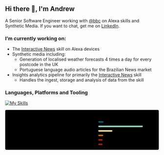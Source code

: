 ## Hi there 👋, I'm Andrew

A Senior Software Engineer working with [@bbc](https://www.github.com/bbc) on Alexa skills and Synthetic Media. If you want to chat, get me on [LinkedIn](https://www.linkedin.com/in/andrew-baillie-3b50b239/).

### I’m currently working on:

- The [Interactive News](https://www.amazon.co.uk/dp/B0957KX2C4) skill on Alexa devices
- Synthetic media including:
  - Generation of localised weather forecasts 4 times a day for every postcode in the UK
  - Portuguese language audio articles for the Brazilian News market
- Insights analytics pipeline for primarily the [Interactive News](https://www.amazon.co.uk/dp/B0957KX2C4) skill
  - Handles the ingest, storage and analysis of data from the skill

### Languages, Platforms and Tooling

[![My Skills](https://skillicons.dev/icons?i=js,aws,bash,css,docker,gcp,git,github,html,jenkins,jest,linux,nodejs,postman,ts,vscode&perline=8)](https://skillicons.dev)

![GitHub stats](./stats/output.svg)
